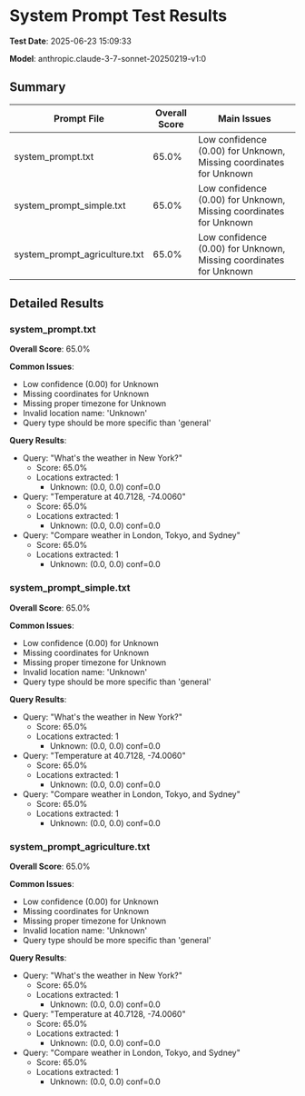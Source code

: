 # System Prompt Test Results

**Test Date**: 2025-06-23 15:09:33

**Model**: anthropic.claude-3-7-sonnet-20250219-v1:0


## Summary

| Prompt File | Overall Score | Main Issues |
|-------------|---------------|-------------|
| system_prompt.txt | 65.0% | Low confidence (0.00) for Unknown, Missing coordinates for Unknown |
| system_prompt_simple.txt | 65.0% | Low confidence (0.00) for Unknown, Missing coordinates for Unknown |
| system_prompt_agriculture.txt | 65.0% | Low confidence (0.00) for Unknown, Missing coordinates for Unknown |

## Detailed Results


### system_prompt.txt

**Overall Score**: 65.0%


**Common Issues**:
- Low confidence (0.00) for Unknown
- Missing coordinates for Unknown
- Missing proper timezone for Unknown
- Invalid location name: 'Unknown'
- Query type should be more specific than 'general'


**Query Results**:

- Query: "What's the weather in New York?"
  - Score: 65.0%
  - Locations extracted: 1
    - Unknown: (0.0, 0.0) conf=0.0
- Query: "Temperature at 40.7128, -74.0060"
  - Score: 65.0%
  - Locations extracted: 1
    - Unknown: (0.0, 0.0) conf=0.0
- Query: "Compare weather in London, Tokyo, and Sydney"
  - Score: 65.0%
  - Locations extracted: 1
    - Unknown: (0.0, 0.0) conf=0.0

### system_prompt_simple.txt

**Overall Score**: 65.0%


**Common Issues**:
- Low confidence (0.00) for Unknown
- Missing coordinates for Unknown
- Missing proper timezone for Unknown
- Invalid location name: 'Unknown'
- Query type should be more specific than 'general'


**Query Results**:

- Query: "What's the weather in New York?"
  - Score: 65.0%
  - Locations extracted: 1
    - Unknown: (0.0, 0.0) conf=0.0
- Query: "Temperature at 40.7128, -74.0060"
  - Score: 65.0%
  - Locations extracted: 1
    - Unknown: (0.0, 0.0) conf=0.0
- Query: "Compare weather in London, Tokyo, and Sydney"
  - Score: 65.0%
  - Locations extracted: 1
    - Unknown: (0.0, 0.0) conf=0.0

### system_prompt_agriculture.txt

**Overall Score**: 65.0%


**Common Issues**:
- Low confidence (0.00) for Unknown
- Missing coordinates for Unknown
- Missing proper timezone for Unknown
- Invalid location name: 'Unknown'
- Query type should be more specific than 'general'


**Query Results**:

- Query: "What's the weather in New York?"
  - Score: 65.0%
  - Locations extracted: 1
    - Unknown: (0.0, 0.0) conf=0.0
- Query: "Temperature at 40.7128, -74.0060"
  - Score: 65.0%
  - Locations extracted: 1
    - Unknown: (0.0, 0.0) conf=0.0
- Query: "Compare weather in London, Tokyo, and Sydney"
  - Score: 65.0%
  - Locations extracted: 1
    - Unknown: (0.0, 0.0) conf=0.0